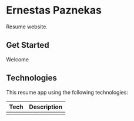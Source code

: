 # Ernestas Paznekas

Resume website.

## Get Started

Welcome

## Technologies
This resume app using the following technologies:

| **Tech** | **Description** |
|----------|-------|
|  |  |
